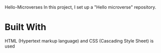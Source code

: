  Hello-Microverses
 In this project, I set up a "Hello microverse" repository.
 # Built With
 HTML (Hypertext markup language) and CSS (Cascading Style Sheet) is used
 